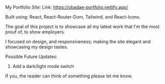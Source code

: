 My Portfolio Site:
Link: https://obadae-portfolio.netlify.app/

Built using: React, React-Router-Dom, Tailwind, and React-Icons. 

The goal of this project is to showcase all my latest work that I'm the most
prouf of, to show employers. 

I focused on design, and responsiveness; making the site elegant and showcasing 
my design tastes. 

Possible Future Updates: 
1. Add a dark/light mode switch


If you, the reader can think of something please let me know. 
